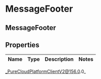 # MessageFooter

## MessageFooter

## Properties

|Name | Type | Description | Notes|
|------------ | ------------- | ------------- | -------------|



_PureCloudPlatformClientV2@156.0.0_
